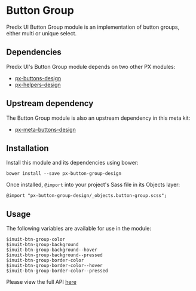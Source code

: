 # Button Group

Predix UI Button Group module is an implementation of button groups, either multi or unique select.

## Dependencies

Predix UI's Button Group module depends on two other PX modules:

* [px-buttons-design](https://github.com/PredixDev/px-buttons-design)
* [px-helpers-design](https://github.com/PredixDev/px-helpers-design)

## Upstream dependency

The Button Group module is also an upstream dependency in this meta kit:

* [px-meta-buttons-design](https://github.com/PredixDev/px-meta-buttons-design)

## Installation

Install this module and its dependencies using bower:

    bower install --save px-button-group-design

Once installed, `@import` into your project's Sass file in its Objects layer:

    @import "px-button-group-design/_objects.button-group.scss";

## Usage

The following variables are available for use in the module:

    $inuit-btn-group-color
    $inuit-btn-group-background
    $inuit-btn-group-background--hover
    $inuit-btn-group-background--pressed
    $inuit-btn-group-border-color
    $inuit-btn-group-border-color--hover
    $inuit-btn-group-border-color--pressed

Please view the full API [here](http://predixdev.github.io/px-button-group-design/)
